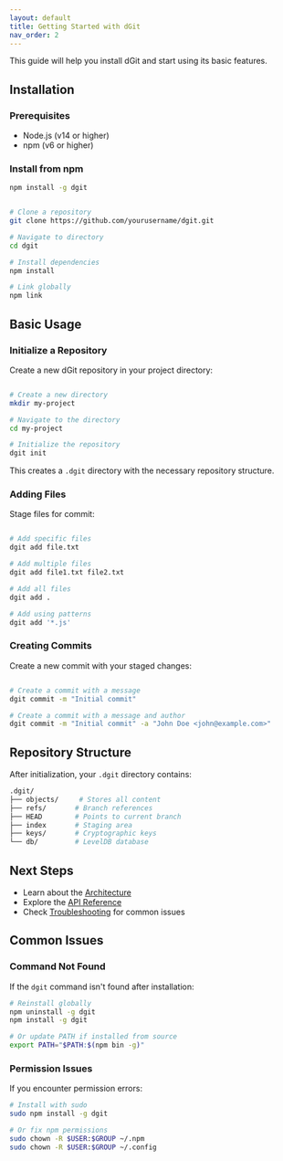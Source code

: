 ```yaml
---
layout: default
title: Getting Started with dGit
nav_order: 2
---
```


This guide will help you install dGit and start using its basic features.

## Installation

### Prerequisites

- Node.js (v14 or higher)
- npm (v6 or higher)

### Install from npm

```bash
npm install -g dgit
```

```bash

# Clone a repository
git clone https://github.com/yourusername/dgit.git

# Navigate to directory
cd dgit

# Install dependencies
npm install

# Link globally
npm link
```

## Basic Usage

### Initialize a Repository

Create a new dGit repository in your project directory:

```bash

# Create a new directory
mkdir my-project

# Navigate to the directory
cd my-project

# Initialize the repository
dgit init
```

This creates a `.dgit` directory with the necessary repository structure.

### Adding Files

Stage files for commit:

```bash

# Add specific files
dgit add file.txt

# Add multiple files
dgit add file1.txt file2.txt

# Add all files
dgit add .

# Add using patterns
dgit add '*.js'
```

### Creating Commits

Create a new commit with your staged changes:

```bash

# Create a commit with a message
dgit commit -m "Initial commit"

# Create a commit with a message and author
dgit commit -m "Initial commit" -a "John Doe <john@example.com>"
```

## Repository Structure

After initialization, your `.dgit` directory contains:

```bash
.dgit/
├── objects/     # Stores all content
├── refs/       # Branch references
├── HEAD        # Points to current branch
├── index       # Staging area
├── keys/       # Cryptographic keys
└── db/         # LevelDB database
```

## Next Steps

- Learn about the [Architecture](./architecture)
- Explore the [API Reference](./api-reference)
- Check [Troubleshooting](./troubleshooting) for common issues

## Common Issues

### Command Not Found

If the `dgit` command isn't found after installation:

```bash
# Reinstall globally
npm uninstall -g dgit
npm install -g dgit

# Or update PATH if installed from source
export PATH="$PATH:$(npm bin -g)"
```

### Permission Issues

If you encounter permission errors:

```bash
# Install with sudo
sudo npm install -g dgit

# Or fix npm permissions
sudo chown -R $USER:$GROUP ~/.npm
sudo chown -R $USER:$GROUP ~/.config
```
